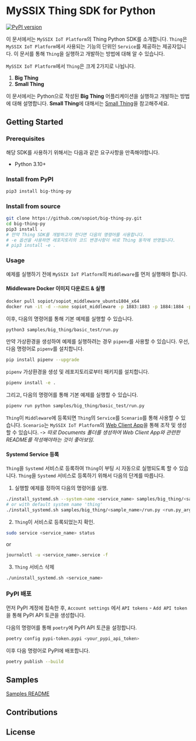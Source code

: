 # MySSIX Thing SDK for Python

[![PyPI version](https://badge.fury.io/py/big-thing-py.svg)](https://badge.fury.io/py/big-thing-py)

이 문서에서는 `MySSIX IoT Platform`의 Thing Python SDK를 소개합니다. `Thing`은 `MySSIX IoT Platform`에서 사용되는 기능의 단위인 `Service`를 제공하는 제공자입니다. 이 문서를 통해 `Thing`을 실행하고 개발하는 방법에 대해 알 수 있습니다.

`MySSIX IoT Platform`에서 `Thing`은 크게 2가지로 나뉩니다.

1. **Big Thing**
2. **Small Thing**

이 문서에서는 Python으로 작성된 **Big Thing** 어플리케이션을 실행하고 개발하는 방법에 대해 설명합니다. **Small Thing**에 대해서는 [Small Thing](https://github.com/sopiot/small-thing)을 참고해주세요.

## Getting Started

### Prerequisites

해당 SDK를 사용하기 위해서는 다음과 같은 요구사항을 만족해야합니다.

- Python 3.10+

### Install from PyPI

```bash
pip3 install big-thing-py
```

### Install from source

```bash
git clone https://github.com/sopiot/big-thing-py.git
cd big-thing-py
pip3 install .
# 만약 Thing SDK를 개발하고자 한다면 다음의 명령어를 사용합니다.
# -e 옵션을 사용하면 레포지토리의 코드 변경사항이 바로 Thing 동작에 반영됩니다.
# pip3 install -e .
```

### Usage

예제를 실행하기 전에 `MySSIX IoT Platform`의 `Middleware`를 먼저 실행해야 합니다.

#### Middleware Docker 이미지 다운로드 & 실행

```bash
docker pull sopiot/sopiot_middleware_ubuntu1804_x64
docker run -it -d --name sopiot_middleware -p 1883:1883 -p 1884:1884 -p 8883:8883 -p 8884:8884 -p 58132:58132 sopiot/sopiot_middleware_ubuntu1804_x64
```

이후, 다음의 명령어를 통해 기본 예제를 실행할 수 있습니다.

```bash
python3 samples/big_thing/basic_test/run.py
```

만약 가상환경을 생성하여 예제를 실행하려는 경우 `pipenv`를 사용할 수 있습니다. 우선, 다음 명령어로 `pipenv`를 설치합니다.

```bash
pip install pipenv --upgrade
```

`pipenv` 가상환경을 생성 및 레포지토리로부터 패키지를 설치합니다.

```bash
pipenv install -e .
```

그리고, 다음의 명령어를 통해 기본 예제를 실행할 수 있습니다.

```bash
pipenv run python samples/big_thing/basic_test/run.py
```

`Thing`이 `Middleware`에 등록되면 `Thing`의 `Service`를 `Scenario`를 통해 사용할 수 있습니다. `Scenario`는 `MySSIX IoT Platform`의 [Web Client App](http://iotdev.snu.ac.kr:3014/)을 통해 조작 및 생성할 수 있습니다. -> _따로 Documents 폴더를 생성하여 Web Client App와 관련한 README를 작성해야하는 것이 좋아보임_.

#### Systemd Service 등록

`Thing`을 `Systemd` 서비스로 등록하여 `Thing`이 부팅 시 자동으로 실행되도록 할 수 있습니다.
`Thing`을 `Systemd` 서비스로 등록하기 위해서 다음의 단계를 따릅니다.

1. 실행할 예제를 정하여 다음의 명령어를 실행.

```bash
./install_systemd.sh --system-name <service_name> samples/big_thing/<sample_name>/run.py <run.py_arguments>
# or with default system name 'thing'
./install_systemd.sh samples/big_thing/<sample_name>/run.py <run.py_arguments>
```

2. `Thing`이 서비스로 등록되었는지 확인.

```bash
sudo service <service_name> status
```

or

```bash
journalctl -u <service_name>.service -f
```

3. `Thing` 서비스 삭제

```bash
./uninstall_systemd.sh <service_name>
```

### PyPI 배포

먼저 PyPI 계정에 접속한 후, `Account settings` 에서 `API tokens` - `Add API token` 을 통해 PyPI API 토큰을 생성합니다.

다음의 명령어를 통해 `poetry`에 PyPI API 토큰을 설정합니다.

```bash
poetry config pypi-token.pypi <your_pypi_api_token>
```

이후 다음 명령어로 PyPI에 배포합니다.

```bash
poetry publish --build
```

## Samples

[Samples README](samples/README.md)

## Contributions

## License
